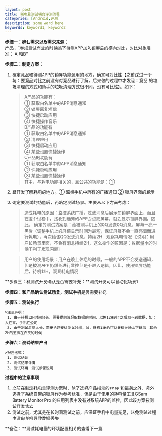 ```yaml
---
layout: post
title: 耗电量测试横向评测流程
categories: [Android,评测]
description: some word here
keywords: keyword1, keyword2
---
```


**步骤一：确认需求以及需求来源**：  
  产品：“麻烦测试有空的时候搞下待测APP加入锁屏后的横向对比，对比对象瞄准： A 和B”


**步骤二：制定方案：**              

 1. 确定竞品和待测APP的锁屏功能通用的地方，确定可对比性【之前踩过一个坑：要竞品对比之前没有对竞品进行了解，后来做的过程中才发现：竞品
    的垃圾清理的方式和助手的垃圾清理方式很不同，没有可比性】。如下：  
    >A产品的功能有：      
     ① 获取白名单中的APP消息通知    
     ② 锁屏回复短信     
     ③ 快捷启动应用     
     ④ 快捷操作音乐      
    >B产品的功能有    
     ① 获取白名单中的APP消息通知      
     ② 清理应用     
     ③  快捷启动应用     
     ④ 某些设置快捷操作     
    >C产品的功能有      
     ① 获取白名单中的APP消息通知      
     ②  快捷启动应用     
     ③  某些设置快捷操作      
    >其中，与耗电功能相关的，且公共的功能是：①    
          

 2. 跟开发了解耗电的地方。① 监控手机中所有的广播通知 ② 锁屏界面的展示  
         
 3. 确定要测试的功能后，再确定测试场景。主要从以下方面考虑：    
               
    >造成耗电的原因：监控系统广播，过滤消息后展示在锁屏界面上，而且在这个过程中，接收到通知的APP会点亮屏幕，就会显示锁屏界面，因此，  确定的测试方案是：给被测手机上的QQ发送QQ消息，屏幕一亮一黑后（调整手机上的屏幕显示时间为最短，保证屏幕不会一直亮着而进行耗电），再次给该QQ发送消息，持续2H，观察耗电情况  【说明：用户长场景里面，不会有消息持续2H，这么操作的原因是：数据量小的时候不利于发现问题】
               
    >用户的使用场景：用户在晚上休息的时候，一般的APP不会发送通知，但是被测APP仍然会进行监控但是不进入逻辑，因此，使用锁屏功能后，待机12H，观察耗电情况


**步骤三：和测试开发确认是否需要补充：**测试开发可以自动化场景1  


**步骤四：和产品确认测试场景，测试手机**是否需要补充  


**步骤五：测试执行**

    >注意事项：
     1. 由于待机12H时间较长，需要提前算好取数据的时间，以免12H到了之后取不到数据，如：人在家，手机在公司
     2. 由于测试周期太长，需要合理安排测试时间，如：待机12H的可以安排在晚上下班后，其他2H的安排在白天的时候


**步骤六：测试结果产出**

    >报告格式：
     1. 测试结论
     2. 测试结果详情
     3. 测试环境，测试步骤说明


**过程中的注意事项**  

1. 之前在制定耗电量评测方案时，除了选择产品指定的snap 和最美之外，另外选择了系统自带的锁屏作为参考标准，但是由于使用的耗电量工具GSam Battery Monitor Pro  的应用列表中没有对系统APP的监控，因此该方案被测试开发舍去
2. 测试之前，尤其是在长时间测试之前，应保证手机中电量充足，以免测试过程中没电关机导致数据丢失


**备注：**测试耗电量的环境配置相关的查看下一篇



